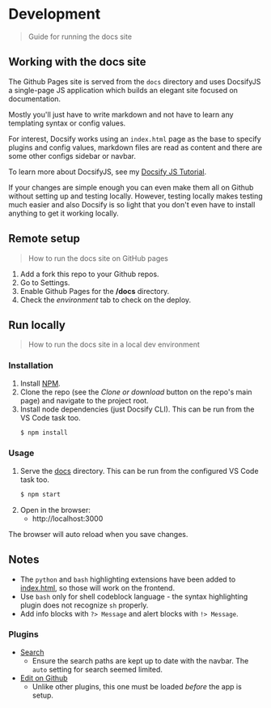 # Development
> Guide for running the docs site


## Working with the docs site

The Github Pages site is served from the `docs` directory and uses DocsifyJS a single-page JS application which builds an elegant site focused on documentation.

Mostly you'll just have to write markdown and not have to learn any templating syntax or config values.

For interest, Docsify works using an `index.html` page as the base to specify plugins and config values, markdown files are read as content and there are some other configs sidebar or navbar.

To learn more about DocsifyJS, see my [Docsify JS Tutorial](https://github.com/MichaelCurrin/docsify-js-tutorial).

If your changes are simple enough you can even make them all on Github without setting up and testing locally. However, testing locally makes testing much easier and also Docsify is so light that you don't even have to install anything to get it working locally.


## Remote setup
> How to run the docs site on GitHub pages

<!-- TODO use gist instead -->

1. Add a fork this repo to your Github repos.
2. Go to Settings.
3. Enable Github Pages for the **/docs** directory.
4. Check the _environment_ tab to check on the deploy.


## Run locally
> How to run the docs site in a local dev environment

<!-- TODO use gist instead -->

### Installation

1. Install [NPM](https://npmjs.com/).
2. Clone the repo (see the _Clone or download_ button on the repo's main page) and navigate to the project root.
3. Install node dependencies (just Docsify CLI). This can be run from the VS Code task too.
    ```sh
    $ npm install
    ```


### Usage

1. Serve the [docs](/docs) directory. This can be run from the configured VS Code task too.
    ```sh
    $ npm start
    ```
2. Open in the browser:
    - http://localhost:3000

The browser will auto reload when you save changes.


## Notes

- The `python` and `bash` highlighting extensions have been added to [index.html](/docs/index.html), so those will work on the frontend.
- Use `bash` only for shell codeblock language - the syntax highlighting plugin does not recognize `sh` properly.
- Add info blocks with `?> Message` and alert blocks with `!> Message`.


### Plugins

- [Search](https://docsify.now.sh/plugins?id=full-text-search)
    - Ensure the search paths are kept up to date with the navbar. The `auto` setting for search seemed limited.
- [Edit on Github](https://github.com/njleonzhang/docsify-edit-on-github)
    - Unlike other plugins, this one must be loaded *before* the app is setup.
